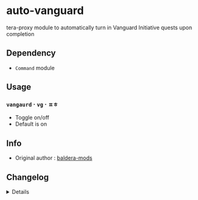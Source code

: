 # auto-vanguard
tera-proxy module to automatically turn in Vanguard Initiative quests upon completion

## Dependency
- `Command` module

## Usage
### `vangaurd` · `vg` · `ㅍㅎ`
- Toggle on/off
- Default is on

## Info
- Original author : [baldera-mods](https://github.com/baldera-mods)

## Changelog
<details>

    1.34
    - Updated font color
    1.33
    - Updated code aesthetics
    - Added personal class-specific auto enable/disable (commented out)
    1.32
    - Updated code
    - Added string function
    1.31
    - Updated code aesthetics
    1.30
    - Updated code aesthetics
    1.20
    - Removed protocol version restriction
    1.10
    - Personalized code aesthetics
    1.00
    - Initial fork

</details>
